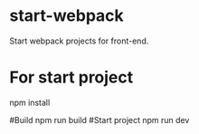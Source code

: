 # start-webpack
Start webpack projects for front-end.
# For start project
npm install

#Build
npm run build
#Start project
npm run dev
